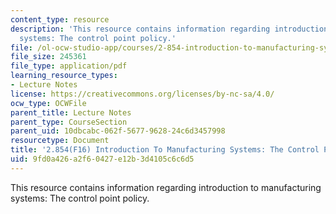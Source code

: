 ```yaml
---
content_type: resource
description: 'This resource contains information regarding introduction to manufacturing
  systems: The control point policy.'
file: /ol-ocw-studio-app/courses/2-854-introduction-to-manufacturing-systems-fall-2016/9fd0a426a2f60427e12b3d4105c6c6d5_MIT2_854F16_CtrlPointPolcy.pdf
file_size: 245361
file_type: application/pdf
learning_resource_types:
- Lecture Notes
license: https://creativecommons.org/licenses/by-nc-sa/4.0/
ocw_type: OCWFile
parent_title: Lecture Notes
parent_type: CourseSection
parent_uid: 10dbcabc-062f-5677-9628-24c6d3457998
resourcetype: Document
title: '2.854(F16) Introduction To Manufacturing Systems: The Control Point Policy'
uid: 9fd0a426-a2f6-0427-e12b-3d4105c6c6d5
---
```

This resource contains information regarding introduction to manufacturing systems: The control point policy.